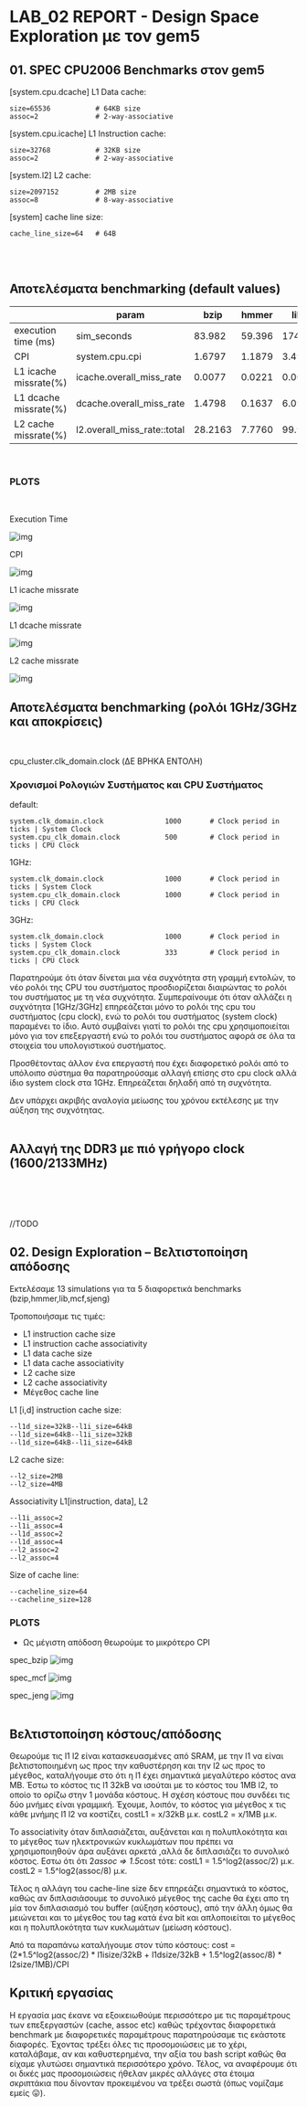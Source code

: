 # LAB_02 REPORT - Design Space Exploration με τον gem5 

<h2> 01. SPEC CPU2006 Benchmarks στον gem5 </h2>

[system.cpu.dcache] L1 Data cache: 

    size=65536           # 64KB size 
    assoc=2              # 2-way-associative
    
[system.cpu.icache] L1 Instruction cache:

    size=32768           # 32KB size
    assoc=2              # 2-way-associative


[system.l2] L2 cache:

    size=2097152         # 2MB size
    assoc=8              # 8-way-associative   

[system] cache line size:

    cache_line_size=64   # 64B

<br><br>
<h2> Αποτελέσματα benchmarking (default values) </h2>

| | param |  bzip      | hmmer | libm | mcf | sjeng |
| ----------- | ----------- | ----------- | ----------- | ----------- | ----------- | ----------- |
| execution time (ms) | sim_seconds      | 83.982       | 59.396 | 174.671 | 64.955 | 513.528 | 
| CPI | system.cpu.cpi   | 1.6797        | 1.1879 | 3.4934 | 1.2991	 | 10.2706 |
| L1 icache missrate(%) | icache.overall_miss_rate   | 0.0077       | 0.0221 | 0.0094 | 2.3612 | 0.0020 |
| L1 dcache missrate(%)	 | dcache.overall_miss_rate     | 1.4798       | 0.1637 | 6.0972 | 0.2108 | 12.1831 |
| L2 cache missrate(%) | l2.overall_miss_rate::total      | 28.2163       | 7.7760 | 99.9944 | 5.5046 | 99.9972 |
<br>
<h3> PLOTS </h3>
<br>

Execution Time

![img](img/exec_time.png)

CPI

![img](img/cpi.png)


L1 icache missrate

![img](img/l1i_miss.png)

L1 dcache missrate

![img](img/l1d_miss.png)

L2 cache missrate

![img](img/l2_miss.png)


<h2> Αποτελέσματα benchmarking (ρολόι 1GHz/3GHz και αποκρίσεις) </h2>
<!-- 
| | bzip      | hmmer | libm | mcf | sjeng |
| ----------- | ----------- | ----------- | ----------- | ----------- | ----------- |
| 1GHz(ms) | 161.025 | 118.530 | 262.327 | 127.942 | 704.056 |
| 3GHz(ms) | 58.385 | 39.646 | 146.433 | 43.867 | 449.821 |
<br><br> -->
<br>

cpu_cluster.clk_domain.clock (ΔΕ ΒΡΗΚΑ ΕΝΤΟΛΗ)<br>

<h3>Χρονισμοί Ρολογιών Συστήματος και CPU Συστήματος</h3>
default:

    system.clk_domain.clock               1000       # Clock period in ticks | System Clock
    system.cpu_clk_domain.clock           500        # Clock period in ticks | CPU Clock

1GHz:

    system.clk_domain.clock               1000       # Clock period in ticks | System Clock
    system.cpu_clk_domain.clock           1000       # Clock period in ticks | CPU Clock

3GHz:

    system.clk_domain.clock               1000       # Clock period in ticks | System Clock
    system.cpu_clk_domain.clock           333        # Clock period in ticks | CPU Clock

Παρατηρούμε ότι όταν δίνεται μια νέα συχνότητα στη γραμμή εντολών, το νέο ρολόι της CPU του συστήματος προσδιορίζεται διαιρώντας το ρολόι του συστήματος με τη νέα συχνότητα. Συμπεραίνουμε ότι όταν αλλάζει η συχνότητα [1GHz/3GHz] επηρεάζεται μόνο το ρολόι της cpu του συστήματος (cpu clock), ενώ το ρολόι του συστήματος (system clock) παραμένει το ίδιο. Αυτό συμβαίνει γιατί το ρολόι της cpu χρησιμοποιείται μόνο για τον επεξεργαστή ενώ το ρολόι του συστήματος αφορά σε όλα τα στοιχεία του υπολογιστικού συστήματος.  <br>

Προσθέτοντας άλλον ένα επεργαστή  που έχει διαφορετικό ρολόι από το υπόλοιπο σύστημα θα παρατηρούσαμε αλλαγή επίσης στο cpu clock αλλά ίδιο system clock στα 1GHz. Επηρεάζεται δηλαδή από τη συχνότητα.

Δεν υπάρχει ακριβής αναλογία μείωσης του χρόνου εκτέλεσης με την αύξηση της συχνότητας. 
<br><br>

<h2> Αλλαγή της DDR3 με πιό γρήγορο clock (1600/2133MHz) </h2>
<br><br>
<br><br>
//TODO


<h2>02. Design Exploration – Βελτιστοποίηση απόδοσης  </h2>

Εκτελέσαμε 13 simulations για τα 5 διαφορετικά benchmarks (bzip,hmmer,lib,mcf,sjeng)

Τροποποιήσαμε τις τιμές:

- L1 instruction cache size 
- L1 instruction cache associativity
- L1 data cache size 
- L1 data cache associativity 
- L2 cache size 
- L2 cache associativity 
- Μέγεθος cache line 

L1 [i,d] instruction cache size:

    --l1d_size=32kB--l1i_size=64kB
    --l1d_size=64kB--l1i_size=32kB
    --l1d_size=64kB--l1i_size=64kB

L2 cache size:

    --l2_size=2MB    
    --l2_size=4MB

Associativity L1[instruction, data], L2

    --l1i_assoc=2            
    --l1i_assoc=4           
    --l1d_assoc=2            
    --l1d_assoc=4            
    --l2_assoc=2
    --l2_assoc=4

Size of cache line:

    --cacheline_size=64      
    --cacheline_size=128     


<h3> PLOTS </h3>

- Ως μέγιστη απόδοση θεωρούμε το μικρότερο CPI

 spec_bzip
![img](img/bzip.png)


spec_mcf
![img](img/mcf.png)


spec_jeng
![img](img/jeng.png)
<br><br>

<h2> Βελτιστοποίηση κόστους/απόδοσης </h2>

Θεωρούμε τις l1 l2 είναι κατασκευασμένες από SRAM, με την l1 να είναι βελτιστοποιημένη ως προς την καθυστέρηση και την l2 ως προς το μέγεθος, καταλήγουμε στο ότι η l1 έχει σημαντικά μεγαλύτερο κόστος ανα MB. 
Έστω το κόστος τις l1 32kΒ να ισούται με το κόστος του 1MB l2, το οποίο το ορίζω στην 1 μονάδα κόστους. Η σχέση κόστους που συνδέει τις δύο μνήμες είναι γραμμική.
Έχουμε, λοιπόν, το κόστος για μέγεθος x τις κάθε μνήμης l1 l2 να κοστίζει,
 costL1 = x/32kB μ.κ.
 costL2 = x/1MB μ.κ.

Το associativity όταν διπλασιάζεται, αυξάνεται και η πολυπλοκότητα και το μέγεθος των ηλεκτρονικών κυκλωμάτων που πρέπει να χρησιμοποιηθούν άρα αυξάνει αρκετά ,αλλά δε διπλασιάζει το συνολικό κόστος. 
Εστω ότι ότι 2*assoc => 1.5*cost
τότε:
costL1 = 1.5^log2(assoc/2) μ.κ. 
costL2 = 1.5^log2(assoc/8) μ.κ. 

Τέλος η αλλάγη του cache-line size δεν επηρεάζει σημαντικά το κόστος, καθώς αν διπλασιάσουμε το συνολικό μέγεθος της cache θα έχει απο τη μία τον διπλασιασμό του buffer (αύξηση κόστους), από την άλλη όμως θα μειώνεται και το μέγεθος του tag κατά ένα bit και απλοποιείται το μέγεθος και η πολυπλοκότητα των κυκλωμάτων (μείωση κόστους).

Από τα παραπάνω καταλήγουμε στον τύπο κόστους:
cost = (2*1.5^log2(assoc/2) *  l1isize/32kB +  l1dsize/32kB + 1.5^log2(assoc/8) *  l2size/1MB)/CPI






<h2> Κριτική εργασίας </h2>
Η εργασία μας έκανε να εξοικειωθούμε περισσότερο με τις παραμέτρους των επεξεργαστών (cache, assoc etc) καθώς τρέχοντας διαφορετικά benchmark με διαφορετικές παραμέτρους παρατηρούσαμε τις εκάστοτε διαφορές. Έχοντας τρέξει όλες τις προσομοιώσεις με το χέρι, καταλάβαμε, αν και καθυστερημένα, την αξία του bash script καθώς θα είχαμε γλυτώσει σημαντικά περισσότερο χρόνο. Τέλος, να αναφέρουμε ότι οι δικές μας προσομοιώσεις ήθελαν μικρές αλλάγες στα έτοιμα σκριπτάκια που δίνονταν προκειμένου να τρέξει σωστά (όπως νομίζαμε εμείς 😛).